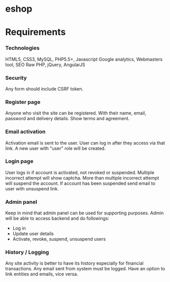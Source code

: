 # eshop

# Requirements

### Technologies

HTML5, CSS3, MySQL, PHP5.5+, Javascript
Google analytics, Webmasters tool, SEO
Raw PHP, jQuery, AngularJS

### Security

Any form should include CSRF token.

### Register page

Anyone who visit the site can be registered.
With their name, email, password and delivery details.
Show terms and agreement.

### Email activation

Activation email is sent to the user.
User can log in after they access via that link.
A new user with "user" role will be created.

### Login page

User logs in if account is activated, not revoked or suspended.
Multiple incorrect attempt will show captcha.
More than multiple incorrect attempt will suspend the account.
If account has been suspended send email to user with unsuspend link.

### Admin panel

Keep in mind that admin panel can be used for supporting purposes.
Admin will be able to access backend and do followings:

  * Log in
  * Update user details
  * Activate, revoke, suspend, unsuspend users

### History / Logging

Any site activity is better to have its history especially for financial transactions.
Any email sent from system must be logged. Have an option to link entities and emails, vice versa.























